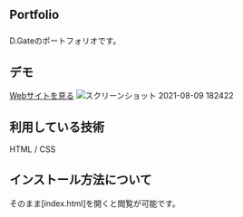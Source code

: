 ## Portfolio
###

D.Gateのポートフォリオです。

## デモ
[Webサイトを見る](https://portfolio-dgate.herokuapp.com/)
![スクリーンショット 2021-08-09 182422](https://user-images.githubusercontent.com/85096534/128685344-0c21d5fc-90f7-4431-bcd3-fb2cb357fcf8.jpg)

## 利用している技術
HTML / CSS

## インストール方法について
そのまま[index.html]を開くと閲覧が可能です。
